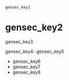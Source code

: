 ```ngMeta
gensec_key1
```
# gensec_key2
gensec_key3

gensec_key4- gensec_key5
- gensec_key6
- gensec_key7
- gensec_key8
